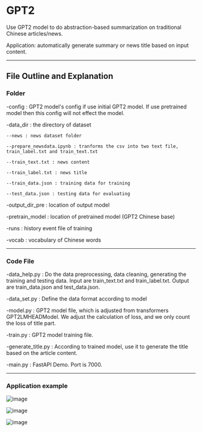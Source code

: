 # GPT2

Use GPT2 model to do abstraction-based summarization on traditional Chinese articles/news.

Application: automatically generate summary or news title based on input content. 

-------------
## File Outline and Explanation

### Folder 

-config : GPT2 model's config if use initial GPT2 model. If use pretrained model then this config will not effect the model.

-data_dir : the directory of dataset

    --news : news dataset folder

    --prepare_newsdata.ipynb : tranforms the csv into two text file, train_label.txt and train_text.txt

    --train_text.txt : news content
    
    --train_label.txt : news title

    --train_data.json : training data for training

    --test_data.json : testing data for evaluating

-output_dir_pre : location of output model 

-pretrain_model : location of pretrained model (GPT2 Chinese base)

-runs : history event file of training

-vocab : vocabulary of Chinese words

--------
### Code File

-data_help.py : Do the data preprocessing, data cleaning, generating the training and testing data. 
Input are train_text.txt and train_label.txt. Output are train_data.json and test_data.json.

-data_set.py : Define the data format according to model

-model.py : GPT2 model file, which is adjusted from transformers GPT2LMHEADModel. We adjust the calculation of loss, and we only count the loss of title part.

-train.py : GPT2 model training file.

-generate_title.py : According to trained model, use it to generate the title based on the article content.

-main.py :  FastAPI Demo. Port is 7000.

------
### Application example

![image](https://github.com/Terryb06109022/GPT2/blob/main/1.png)

![image](https://github.com/Terryb06109022/GPT2/blob/main/2.png)

![image](https://github.com/Terryb06109022/GPT2/blob/main/3.png)

